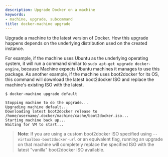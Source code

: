```yaml
---
description: Upgrade Docker on a machine
keywords:
- machine, upgrade, subcommand
title: docker-machine upgrade
---
```


Upgrade a machine to the latest version of Docker. How this upgrade happens
depends on the underlying distribution used on the created instance.

For example, if the machine uses Ubuntu as the underlying operating system, it
will run a command similar to `sudo apt-get upgrade docker-engine`, because
Machine expects Ubuntu machines it manages to use this package. As another
example, if the machine uses boot2docker for its OS, this command will download
the latest boot2docker ISO and replace the machine's existing ISO with the
latest.

```none
$ docker-machine upgrade default

Stopping machine to do the upgrade...
Upgrading machine default...
Downloading latest boot2docker release to /home/username/.docker/machine/cache/boot2docker.iso...
Starting machine back up...
Waiting for VM to start...
```

> **Note**: If you are using a custom boot2docker ISO specified using
> `--virtualbox-boot2docker-url` or an equivalent flag, running an upgrade on
> that machine will completely replace the specified ISO with the latest
> "vanilla" boot2docker ISO available.
